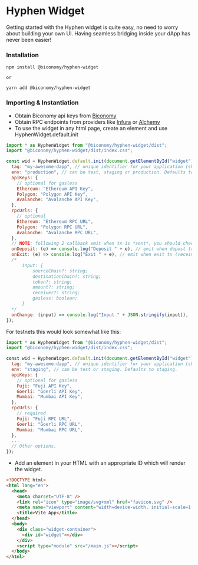 # Hyphen Widget

Getting started with the Hyphen widget is quite easy, no need to worry about building your own UI. Having seamless bridging inside your dApp has never been easier!

### Installation

```shell
npm install @biconomy/hyphen-widget

or

yarn add @biconomy/hyphen-widget
```

### Importing & Instantiation

- Obtain Biconomy api keys from [Biconomy](https://dashboard.biconomy.io/)
- Obtain RPC endpoints from providers like [Infura](https://infura.io/) or [Alchemy](https://www.alchemy.com/)
- To use the widget in any html page, create an element and use HyphenWidget.default.init

```javascript
import * as HyphenWidget from "@biconomy/hyphen-widget/dist";
import "@biconomy/hyphen-widget/dist/index.css";

const wid = HyphenWidget.default.init(document.getElementById("widget"), {
  tag: "my-awesome-dapp", // unique identifier for your application (should ideally contain your dApp name)
  env: "production", // can be test, staging or production. Defaults to staging.
  apiKeys: {
    // optional for gasless
    Ethereum: "Ethereum API Key",
    Polygon: "Polygon API Key",
    Avalanche: "Avalanche API Key",
  },
  rpcUrls: {
    // optional
    Ethereum: "Ethereum RPC URL",
    Polygon: "Polygon RPC URL",
    Avalanche: "Avalanche RPC URL",
  },
  // NOTE: following 2 callback emit when tx is *sent*, you should check the status by yourself
  onDeposit: (e) => console.log("Deposit " + e), // emit when depost tx is sent
  onExit: (e) => console.log("Exit " + e), // emit when exit tx (receiver will receive tokens) is sent
  /*
      input: {
          sourceChain?: string;
          destinationChain?: string;
          token?: string;
          amount?: string;
          receiver?: string;
          gasless: boolean;
      }
  */
  onChange: (input) => console.log("Input " + JSON.stringify(input)),
});
```

For testnets this would look somewhat like this:

```javascript
import * as HyphenWidget from "@biconomy/hyphen-widget/dist";
import "@biconomy/hyphen-widget/dist/index.css";

const wid = HyphenWidget.default.init(document.getElementById("widget"), {
  tag: "my-awesome-dapp", // unique identifier for your application (should ideally contain your dApp name)
  env: "staging", // can be test or staging. Defaults to staging.
  apiKeys: {
    // optional for gasless
    Fuji: "Fuji API Key",
    Goerli: "Goerli API Key",
    Mumbai: "Mumbai API Key",
  },
  rpcUrls: {
    // required
    Fuji: "Fuji RPC URL",
    Goerli: "Goerli RPC URL",
    Mumbai: "Mumbai RPC URL",
  },
  ...
  // Other options.
});
```

- Add an element in your HTML with an appropriate ID which will render the widget.

```html
<!DOCTYPE html>
<html lang="en">
  <head>
    <meta charset="UTF-8" />
    <link rel="icon" type="image/svg+xml" href="favicon.svg" />
    <meta name="viewport" content="width=device-width, initial-scale=1.0" />
    <title>Vite App</title>
  </head>
  <body>
    <div class="widget-container">
      <div id="widget"></div>
    </div>
    <script type="module" src="/main.js"></script>
  </body>
</html>
```
